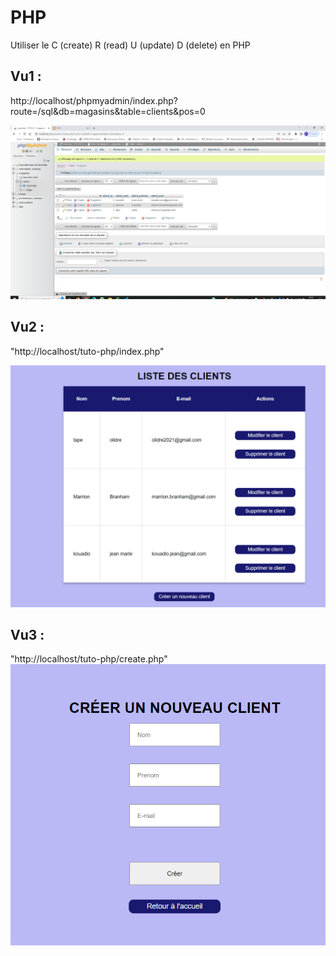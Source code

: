 # PHP
Utiliser le C (create) R (read) U (update) D (delete) en PHP

## Vu1 : 

http://localhost/phpmyadmin/index.php?route=/sql&db=magasins&table=clients&pos=0

![php_admi](php1.PNG)

## Vu2 : 

"http://localhost/tuto-php/index.php"

![php_admi](php2.PNG)

## Vu3 : 

"http://localhost/tuto-php/create.php"
![php_admi](php3.PNG)
